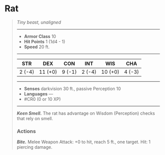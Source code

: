 # Rat
>*Tiny beast, unaligned*
>___
>- **Armor Class** 10
>- **Hit Points** 1 (1d4 - 1)
>- **Speed** 20 ft.
>___
>|STR|DEX|CON|INT|WIS|CHA|
>|:---:|:---:|:---:|:---:|:---:|:---:|
>|2 (-4)|11 (+0)|9 (-1)|2 (-4)|10 (+0)|4 (-3)|
>___
>- **Senses** darkvision 30 ft., passive Perception 10
>- **Languages** —
>- #CR0 (0 or 10 XP)
>___
>***Keen Smell.*** The rat has advantage on Wisdom (Perception) checks that rely on smell.  
>
>### Actions
>***Bite.*** Melee Weapon Attack: +0 to hit, reach 5 ft., one target. Hit: 1 piercing damage.